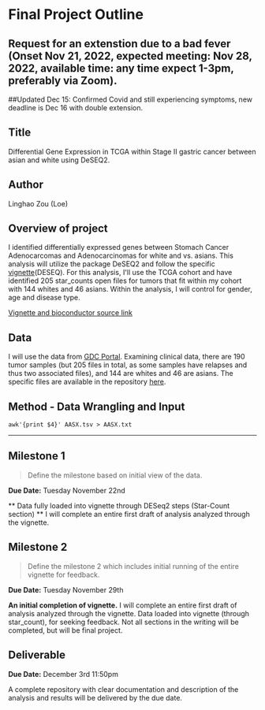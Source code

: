 # Final Project Outline

## Request for an extenstion due to a bad fever (Onset Nov 21, 2022, expected meeting: Nov 28, 2022, available time: any time expect 1-3pm, preferably via Zoom).

##Updated Dec 15: Confirmed Covid and still experiencing symptoms, new deadline is Dec 16 with double extension.

## Title
Differential Gene Expression in TCGA within Stage II gastric cancer between asian and white using DeSEQ2.

## Author
Linghao Zou (Loe)

## Overview of project

I identified differentially expressed genes between Stomach Cancer Adenocarcomas and Adenocarcinomas for white and vs. asians. This analysis will utilize the package DeSEQ2 and follow the specific [vignette](http://bioconductor.org/packages/release/bioc/vignettes/DESeq2/inst/doc/DESeq2.html)(DESEQ). For this analysis, I'll use the TCGA cohort and have identified 205 star_counts open files for tumors that fit within my cohort with 144 whites and 46 asians. Within the analysis, I will control for gender, age and disease type.

[Vignette and bioconductor source link](http://bioconductor.org/packages/release/bioc/vignettes/DESeq2/inst/doc/DESeq2.html)

## Data

I will use the data from [GDC Portal](https://portal.gdc.cancer.gov/repository). Examining clinical data, there are 190 tumor samples (but 205 files in total, as some samples have relapses and thus two associated files), and 144 are whites and 46 are asians. The specific files are available in the repository [here](https://github.com/Loe-zou/Final-Project/blob/main/clinical.tsv).

## Method - Data Wrangling and Input

```{bash}
awk'{print $4}' AASX.tsv > AASX.txt
```









*********

## Milestone 1

> Define the milestone based on initial view of the data.

**Due Date:** Tuesday November 22nd

** Data fully loaded into vignette through DESeq2 steps (Star-Count section) ** I will complete an entire first draft of analysis analyzed through the vignette.


## Milestone 2

> Define the milestone 2 which includes initial running of the entire vignette for feedback.

**Due Date:** Tuesday November 29th

**An initial completion of vignette.** I will complete an entire first draft of analysis analyzed through the vignette. Data loaded into vignette (through star_count), for seeking feedback.  Not all sections in the writing will be completed, but will be final project.


## Deliverable

**Due Date:** December 3rd 11:50pm

A complete repository with clear documentation and description of the analysis and results will be delivered by the due date.
